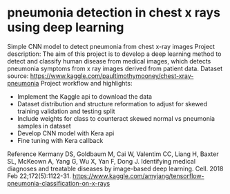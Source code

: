 # pneumonia detection in chest x rays using deep learning

Simple CNN model to detect pneumonia from chest x-ray images
Project description: The aim of this project is to develop a deep learning method to detect and classify human disease from medical images, which detects pneumonia symptoms from x ray images derived from patient data.
Dataset source: https://www.kaggle.com/paultimothymooney/chest-xray-pneumonia
Project workflow and highlights:
- Implement the Kaggle api to download the data
- Dataset distribution and structure reformation to adjust for skewed training validation and testing split
- Include weights for class to counteract skewed normal vs pneumonia samples in dataset
- Develop CNN model with Kera api
- Fine tuning with Kera callback

Reference
Kermany DS, Goldbaum M, Cai W, Valentim CC, Liang H, Baxter SL, McKeown A, Yang G, Wu X, Yan F, Dong J. Identifying medical diagnoses and treatable diseases by image-based deep learning. Cell. 2018 Feb 22;172(5):1122-31.
https://www.kaggle.com/amyjang/tensorflow-pneumonia-classification-on-x-rays


